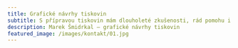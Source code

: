 ```yaml
---
title: Grafické návrhy tiskovin
subtitle: S přípravou tiskovin mám dlouholeté zkušenosti, rád pomohu i vám.
description: Marek Šmidrkal – grafické návrhy tiskovin
featured_image: /images/kontakt/01.jpg
---
```

